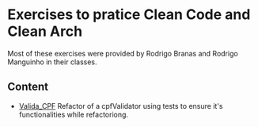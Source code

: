 # Exercises to pratice Clean Code and Clean Arch

Most of these exercises were provided by Rodrigo Branas and Rodrigo Manguinho in their classes. 

## Content
- [Valida_CPF](./valida_cpf/) Refactor of a cpfValidator using tests to ensure it's functionalities while refactoriong. 
 